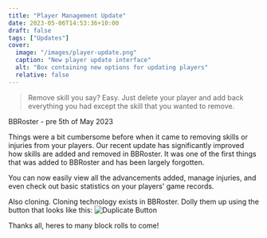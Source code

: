 ```yaml
---
title: "Player Management Update"
date: 2023-05-06T14:53:36+10:00
draft: false
tags: ["Updates"]
cover:
  image: "/images/player-update.png"
  caption: "New player update interface"
  alt: "Box containing new options for updating players"
  relative: false
---
```


> Remove skill you say? Easy. Just delete your player and add back everything you had except the skill that you wanted to remove.

BBRoster \- pre 5th of May 2023

Things were a bit cumbersome before when it came to removing skills or injuries from your players. Our recent update has significantly improved how skills are added and removed in BBRoster. It was one of the first things that was added to BBRoster and has been largely forgotten.

You can now easily view all the advancements added, manage injuries, and even check out basic statistics on your players' game records.

Also cloning. Cloning technology exists in BBRoster. Dolly them up using the button that looks like this:
![Duplicate Button](/images/duplicate.png)

Thanks all, heres to many block rolls to come!
